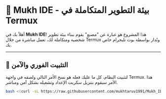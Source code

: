 # 🤖 Mukh IDE - بيئة التطوير المتكاملة في Termux

أهلاً بك في **Mukh IDE**! هذا المشروع هو عبارة عن "مصنع" يقوم ببناء بيئة تطوير شخصية ومتكاملة لك، تعمل مباشرة من خلال Termux وتُدار بواسطة بوت تليجرام خاص بك.

---

## 🚀 **التثبيت الفوري والآمن**

لتثبيت النظام، كل ما عليك فعله هو نسخ الأمر التالي ولصقه في واجهة Termux. هذا الأمر سيقوم بتنزيل سكربت الإعداد وتشغيله بشكل آمن ومباشر.

```bash
bash <(curl -sL https://raw.githubusercontent.com/mukhtaruv1991/Mukh_IDE/main/setup.sh)
